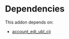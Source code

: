 # Dependencies

This addon depends on:

- [account_edi_ubl_cii](../../odoo-bringout-oca-ocb-account_edi_ubl_cii)
